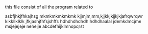 this file consist of all the program related to

asbfjhkjfhkajhsg
mkmkmkmkmkmk
kjjmjm,mm,kjjkkjkjjkjkjafrqwrqwr
klkkllklklk
jfkjashjfhfsjshffs
hdhdhdhdhdh
hdhdhaalal
jdemkdmcjme
msjejejeje
neheije
abcdefhijklmnopqrst
